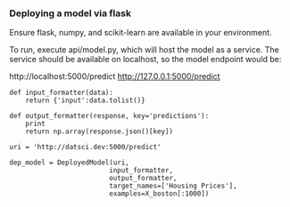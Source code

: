 ### Deploying a model via flask

Ensure flask, numpy, and scikit-learn are available in your environment.

To run, execute api/model.py, which will host the model as a service. The service should be available on localhost, so the model endpoint would be:

http://localhost:5000/predict
http://127.0.0.1:5000/predict


```
def input_formatter(data):
    return {'input':data.tolist()}
    
def output_formatter(response, key='predictions'):
    print
    return np.array(response.json()[key])

uri = 'http://datsci.dev:5000/predict'

dep_model = DeployedModel(uri, 
                         input_formatter,
                         output_formatter,
                         target_names=['Housing Prices'], 
                         examples=X_boston[:1000])
                         
```